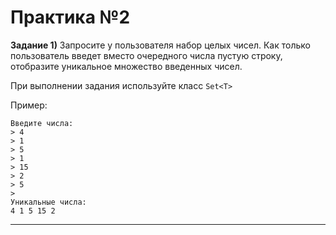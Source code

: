Практика №2
===========

**Задание 1)** Запросите у пользователя набор целых чисел. Как только пользователь введет вместо очередного числа пустую строку, отобразите уникальное множество введенных чисел.

При выполнении задания используйте класс `Set<T>`

Пример:
```
Введите числа:
> 4
> 1
> 5
> 1
> 15
> 2
> 5
>
Уникальные числа:
4 1 5 15 2
```

-------

